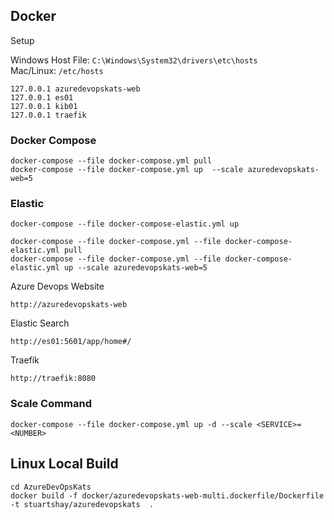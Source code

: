 
## Docker 

Setup

Windows Host File:  ```C:\Windows\System32\drivers\etc\hosts```    
Mac/Linux: ```/etc/hosts```

```
127.0.0.1 azuredevopskats-web
127.0.0.1 es01
127.0.0.1 kib01
127.0.0.1 traefik
```

### Docker Compose 


```
docker-compose --file docker-compose.yml pull
docker-compose --file docker-compose.yml up  --scale azuredevopskats-web=5
```

### Elastic
```
docker-compose --file docker-compose-elastic.yml up

docker-compose --file docker-compose.yml --file docker-compose-elastic.yml pull
docker-compose --file docker-compose.yml --file docker-compose-elastic.yml up --scale azuredevopskats-web=5
```

Azure Devops Website
```
http://azuredevopskats-web
```

Elastic Search
```
http://es01:5601/app/home#/
```

Traefik
```
http://traefik:8080
```

### Scale Command
```
docker-compose --file docker-compose.yml up -d --scale <SERVICE>=<NUMBER> 
```


## Linux Local Build
```
cd AzureDevOpsKats
docker build -f docker/azuredevopskats-web-multi.dockerfile/Dockerfile -t stuartshay/azuredevopskats  .
  ```

